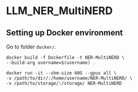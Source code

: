 # LLM_NER_MultiNERD

## Setting up Docker environment 
Go to folder ```docker/```.
```
docker build -f Dockerfile -t NER-MultiNERD \
--build-arg username=$(username) .
```
```
docker run -it --shm-size 60G --gpus all \
-v /path/to/dir/:/home/username/NER-MultiNERD/ \
-v /path/to/storage/:/storage/ NER-MultiNERD
```
